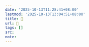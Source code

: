 ```yaml
---
date: '2025-10-13T11:28:41+08:00'
lastmod: '2025-10-13T13:04:51+08:00'
title: 󰞌
url: 󰞌
tags: []
src:
note:
---
```

